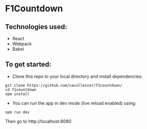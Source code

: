 # F1Countdown

## Technologies used:
- React
- Webpack
- Babel

## To get started:
- Clone this repo to your local directory and install dependencies:

```
git clone https://github.com/sacullezzar/f1countdown/
cd f1countdown
npm install
```
- You can run the app in dev mode (live reload enabled) using:

`npm run dev`

Then go to http://localhost:8080
    
